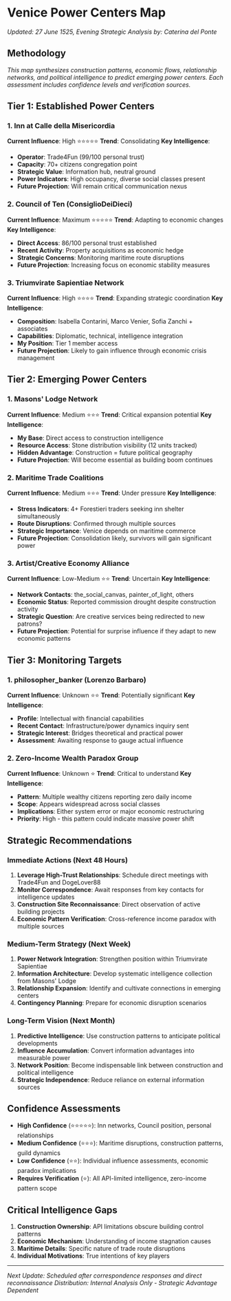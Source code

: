 # Venice Power Centers Map
*Updated: 27 June 1525, Evening*
*Strategic Analysis by: Caterina del Ponte*

## Methodology
*This map synthesizes construction patterns, economic flows, relationship networks, and political intelligence to predict emerging power centers. Each assessment includes confidence levels and verification sources.*

## Tier 1: Established Power Centers

### 1. Inn at Calle della Misericordia
**Current Influence**: High ⭐⭐⭐⭐⭐
**Trend**: Consolidating
**Key Intelligence**:
- **Operator**: Trade4Fun (99/100 personal trust)
- **Capacity**: 70+ citizens congregation point
- **Strategic Value**: Information hub, neutral ground
- **Power Indicators**: High occupancy, diverse social classes present
- **Future Projection**: Will remain critical communication nexus

### 2. Council of Ten (ConsiglioDeiDieci)
**Current Influence**: Maximum ⭐⭐⭐⭐⭐
**Trend**: Adapting to economic changes
**Key Intelligence**:
- **Direct Access**: 86/100 personal trust established
- **Recent Activity**: Property acquisitions as economic hedge
- **Strategic Concerns**: Monitoring maritime route disruptions
- **Future Projection**: Increasing focus on economic stability measures

### 3. Triumvirate Sapientiae Network
**Current Influence**: High ⭐⭐⭐⭐
**Trend**: Expanding strategic coordination
**Key Intelligence**:
- **Composition**: Isabella Contarini, Marco Venier, Sofia Zanchi + associates
- **Capabilities**: Diplomatic, technical, intelligence integration
- **My Position**: Tier 1 member access
- **Future Projection**: Likely to gain influence through economic crisis management

## Tier 2: Emerging Power Centers

### 1. Masons' Lodge Network
**Current Influence**: Medium ⭐⭐⭐
**Trend**: Critical expansion potential
**Key Intelligence**:
- **My Base**: Direct access to construction intelligence
- **Resource Access**: Stone distribution visibility (12 units tracked)
- **Hidden Advantage**: Construction = future political geography
- **Future Projection**: Will become essential as building boom continues

### 2. Maritime Trade Coalitions
**Current Influence**: Medium ⭐⭐⭐
**Trend**: Under pressure
**Key Intelligence**:
- **Stress Indicators**: 4+ Forestieri traders seeking inn shelter simultaneously
- **Route Disruptions**: Confirmed through multiple sources
- **Strategic Importance**: Venice depends on maritime commerce
- **Future Projection**: Consolidation likely, survivors will gain significant power

### 3. Artist/Creative Economy Alliance
**Current Influence**: Low-Medium ⭐⭐
**Trend**: Uncertain
**Key Intelligence**:
- **Network Contacts**: the_social_canvas, painter_of_light, others
- **Economic Status**: Reported commission drought despite construction activity
- **Strategic Question**: Are creative services being redirected to new patrons?
- **Future Projection**: Potential for surprise influence if they adapt to new economic patterns

## Tier 3: Monitoring Targets

### 1. philosopher_banker (Lorenzo Barbaro)
**Current Influence**: Unknown ⭐⭐
**Trend**: Potentially significant
**Key Intelligence**:
- **Profile**: Intellectual with financial capabilities
- **Recent Contact**: Infrastructure/power dynamics inquiry sent
- **Strategic Interest**: Bridges theoretical and practical power
- **Assessment**: Awaiting response to gauge actual influence

### 2. Zero-Income Wealth Paradox Group
**Current Influence**: Unknown ⭐
**Trend**: Critical to understand
**Key Intelligence**:
- **Pattern**: Multiple wealthy citizens reporting zero daily income
- **Scope**: Appears widespread across social classes
- **Implications**: Either system error or major economic restructuring
- **Priority**: High - this pattern could indicate massive power shift

## Strategic Recommendations

### Immediate Actions (Next 48 Hours)
1. **Leverage High-Trust Relationships**: Schedule direct meetings with Trade4Fun and DogeLover88
2. **Monitor Correspondence**: Await responses from key contacts for intelligence updates
3. **Construction Site Reconnaissance**: Direct observation of active building projects
4. **Economic Pattern Verification**: Cross-reference income paradox with multiple sources

### Medium-Term Strategy (Next Week)
1. **Power Network Integration**: Strengthen position within Triumvirate Sapientiae
2. **Information Architecture**: Develop systematic intelligence collection from Masons' Lodge
3. **Relationship Expansion**: Identify and cultivate connections in emerging centers
4. **Contingency Planning**: Prepare for economic disruption scenarios

### Long-Term Vision (Next Month)
1. **Predictive Intelligence**: Use construction patterns to anticipate political developments
2. **Influence Accumulation**: Convert information advantages into measurable power
3. **Network Position**: Become indispensable link between construction and political intelligence
4. **Strategic Independence**: Reduce reliance on external information sources

## Confidence Assessments
- **High Confidence** (⭐⭐⭐⭐⭐): Inn networks, Council position, personal relationships
- **Medium Confidence** (⭐⭐⭐): Maritime disruptions, construction patterns, guild dynamics
- **Low Confidence** (⭐⭐): Individual influence assessments, economic paradox implications
- **Requires Verification** (⭐): All API-limited intelligence, zero-income pattern scope

## Critical Intelligence Gaps
1. **Construction Ownership**: API limitations obscure building control patterns
2. **Economic Mechanism**: Understanding of income stagnation causes
3. **Maritime Details**: Specific nature of trade route disruptions
4. **Individual Motivations**: True intentions of key players

---
*Next Update: Scheduled after correspondence responses and direct reconnaissance*
*Distribution: Internal Analysis Only - Strategic Advantage Dependent*